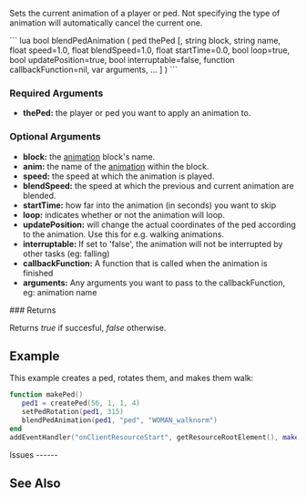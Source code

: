 Sets the current animation of a player or ped. Not specifying the type of animation will automatically cancel the current one.

<section name="Client" class="client" show="true">
``` lua
bool blendPedAnimation ( ped thePed [, string block, string name, float speed=1.0, float blendSpeed=1.0, float startTime=0.0, bool loop=true, bool updatePosition=true, bool interruptable=false, function callbackFunction=nil, var arguments, ... ] )
```

### Required Arguments

-   **thePed:** the player or ped you want to apply an animation to.

### Optional Arguments

-   **block:** the [animation](/docs/animations.md "wikilink") block's name.
-   **anim:** the name of the [animation](/docs/animations.md "wikilink") within the block.
-   **speed:** the speed at which the animation is played.
-   **blendSpeed:** the speed at which the previous and current animation are blended.
-   **startTime:** how far into the animation (in seconds) you want to skip
-   **loop:** indicates whether or not the animation will loop.
-   **updatePosition:** will change the actual coordinates of the ped according to the animation. Use this for e.g. walking animations.
-   **interruptable:** If set to 'false', the animation will not be interrupted by other tasks (eg: falling)
-   **callbackFunction:** A function that is called when the animation is finished
-   **arguments:** Any arguments you want to pass to the callbackFunction, eg: animation name

</section>
### Returns

Returns *true* if succesful, *false* otherwise.

Example
-------

<section name="Client" class="client" show="true">
This example creates a ped, rotates them, and makes them walk:

``` lua
function makePed()
   ped1 = createPed(56, 1, 1, 4)
   setPedRotation(ped1, 315)
   blendPedAnimation(ped1, "ped", "WOMAN_walknorm")
end
addEventHandler("onClientResourceStart", getResourceRootElement(), makePed)
```

</section>
Issues
------

See Also
--------
